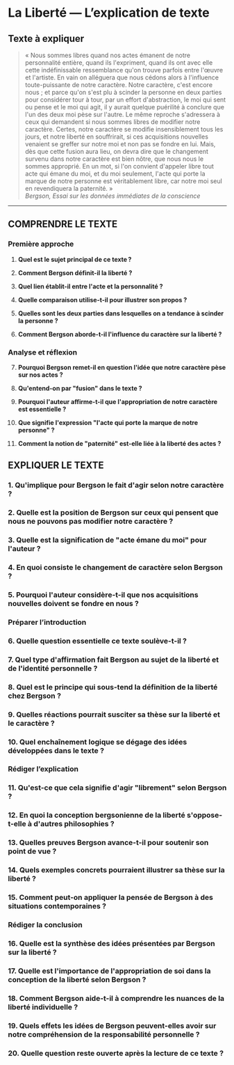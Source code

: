 # La Liberté — L’explication de texte

## Texte à expliquer
> « Nous sommes libres quand nos actes émanent de notre personnalité entière, quand ils l'expriment, quand ils ont avec elle cette indéfinissable ressemblance qu'on trouve parfois entre l'œuvre et l'artiste. En vain on alléguera que nous cédons alors à l'influence toute-puissante de notre caractère. Notre caractère, c'est encore nous ; et parce qu'on s'est plu à scinder la personne en deux parties pour considérer tour à tour, par un effort d'abstraction, le moi qui sent ou pense et le moi qui agit, il y aurait quelque puérilité à conclure que l'un des deux moi pèse sur l'autre. Le même reproche s'adressera à ceux qui demandent si nous sommes libres de modifier notre caractère. Certes, notre caractère se modifie insensiblement tous les jours, et notre liberté en souffrirait, si ces acquisitions nouvelles venaient se greffer sur notre moi et non pas se fondre en lui. Mais, dès que cette fusion aura lieu, on devra dire que le changement survenu dans notre caractère est bien nôtre, que nous nous le sommes approprié. En un mot, si l'on convient d'appeler libre tout acte qui émane du moi, et du moi seulement, l'acte qui porte la marque de notre personne est véritablement libre, car notre moi seul en revendiquera la paternité. »  
>*Bergson, Essai sur les données immédiates de la conscience*

---

## COMPRENDRE LE TEXTE

### Première approche

1. **Quel est le sujet principal de ce texte ?**  
   
2. **Comment Bergson définit-il la liberté ?**  
   
3. **Quel lien établit-il entre l'acte et la personnalité ?**  
   
4. **Quelle comparaison utilise-t-il pour illustrer son propos ?**  
   
5. **Quelles sont les deux parties dans lesquelles on a tendance à scinder la personne ?**  
   
6. **Comment Bergson aborde-t-il l'influence du caractère sur la liberté ?**  
   

### Analyse et réflexion

7. **Pourquoi Bergson remet-il en question l'idée que notre caractère pèse sur nos actes ?**  
   
8. **Qu'entend-on par "fusion" dans le texte ?**  
   
9. **Pourquoi l'auteur affirme-t-il que l'appropriation de notre caractère est essentielle ?**  
   
10. **Que signifie l'expression "l'acte qui porte la marque de notre personne" ?**  
   
11. **Comment la notion de "paternité" est-elle liée à la liberté des actes ?**  
   

## EXPLIQUER LE TEXTE

### 1. Qu'implique pour Bergson le fait d'agir selon notre caractère ?  
   
### 2. Quelle est la position de Bergson sur ceux qui pensent que nous ne pouvons pas modifier notre caractère ?  
   
### 3. Quelle est la signification de "acte émane du moi" pour l'auteur ?  
   
### 4. En quoi consiste le changement de caractère selon Bergson ?  
   
### 5. Pourquoi l'auteur considère-t-il que nos acquisitions nouvelles doivent se fondre en nous ?  
   

### Préparer l’introduction

### 6. Quelle question essentielle ce texte soulève-t-il ?  
   
### 7. Quel type d'affirmation fait Bergson au sujet de la liberté et de l'identité personnelle ?  
   
### 8. Quel est le principe qui sous-tend la définition de la liberté chez Bergson ?  
   
### 9. Quelles réactions pourrait susciter sa thèse sur la liberté et le caractère ?  
   
### 10. Quel enchaînement logique se dégage des idées développées dans le texte ?  
   

### Rédiger l’explication

### 11. Qu'est-ce que cela signifie d'agir "librement" selon Bergson ?  
   
### 12. En quoi la conception bergsonienne de la liberté s'oppose-t-elle à d'autres philosophies ?  
   
### 13. Quelles preuves Bergson avance-t-il pour soutenir son point de vue ?  
   
### 14. Quels exemples concrets pourraient illustrer sa thèse sur la liberté ?  
   
### 15. Comment peut-on appliquer la pensée de Bergson à des situations contemporaines ?  
   

### Rédiger la conclusion

### 16. Quelle est la synthèse des idées présentées par Bergson sur la liberté ?  
   
### 17. Quelle est l'importance de l'appropriation de soi dans la conception de la liberté selon Bergson ?  
   
### 18. Comment Bergson aide-t-il à comprendre les nuances de la liberté individuelle ?  
   
### 19. Quels effets les idées de Bergson peuvent-elles avoir sur notre compréhension de la responsabilité personnelle ?  
   
### 20. Quelle question reste ouverte après la lecture de ce texte ?  
   